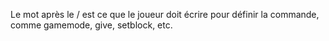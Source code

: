 Le mot après le / est ce que le joueur doit écrire pour définir la commande, comme gamemode, give, setblock, etc.
